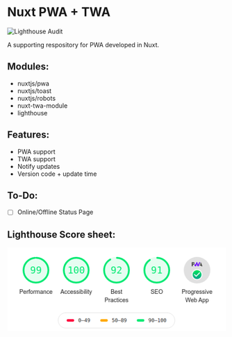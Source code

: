 # Nuxt PWA + TWA

![Lighthouse Audit](https://github.com/MexsonFernandes/nuxtjs-pwa-twa-boilerplate/workflows/Audit%20live%20site/badge.svg)

A supporting respository for PWA developed in Nuxt.

## Modules:
* nuxtjs/pwa
* nuxtjs/toast
* nuxtjs/robots
* nuxt-twa-module
* lighthouse


## Features:
* PWA support
* TWA support
* Notify updates
* Version code + update time

## To-Do:
- [ ] Online/Offline Status Page

## Lighthouse Score sheet:

<img src='static/lighthouse.png' />